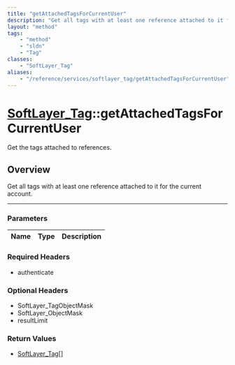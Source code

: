 ```yaml
---
title: "getAttachedTagsForCurrentUser"
description: "Get all tags with at least one reference attached to it for the current account."
layout: "method"
tags:
    - "method"
    - "sldn"
    - "Tag"
classes:
    - "SoftLayer_Tag"
aliases:
    - "/reference/services/softlayer_tag/getAttachedTagsForCurrentUser"
---
```

# [SoftLayer_Tag](/reference/services/SoftLayer_Tag)::getAttachedTagsForCurrentUser

Get the tags attached to references.


## Overview 
Get all tags with at least one reference attached to it for the current account. 

-----

### Parameters 
|Name | Type | Description |
| --- | --- | --- |


### Required Headers
* authenticate


### Optional Headers
* SoftLayer_TagObjectMask
* SoftLayer_ObjectMask
* resultLimit

### Return Values
* <a href='/reference/datatypes/SoftLayer_Tag'>SoftLayer_Tag[] </a>




